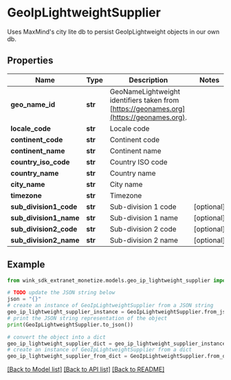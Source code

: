 # GeoIpLightweightSupplier

Uses MaxMind's city lite db to persist GeoIpLightweight objects in our own db.

## Properties

Name | Type | Description | Notes
------------ | ------------- | ------------- | -------------
**geo_name_id** | **str** | GeoNameLightweight identifiers taken from [https://geonames.org](https://geonames.org). | 
**locale_code** | **str** | Locale code | 
**continent_code** | **str** | Continent code | 
**continent_name** | **str** | Continent name | 
**country_iso_code** | **str** | Country ISO code | 
**country_name** | **str** | Country name | 
**city_name** | **str** | City name | 
**timezone** | **str** | Timezone | 
**sub_division1_code** | **str** | Sub-division 1 code | [optional] 
**sub_division1_name** | **str** | Sub-division 1 name | [optional] 
**sub_division2_code** | **str** | Sub-division 2 code | [optional] 
**sub_division2_name** | **str** | Sub-division 2 name | [optional] 

## Example

```python
from wink_sdk_extranet_monetize.models.geo_ip_lightweight_supplier import GeoIpLightweightSupplier

# TODO update the JSON string below
json = "{}"
# create an instance of GeoIpLightweightSupplier from a JSON string
geo_ip_lightweight_supplier_instance = GeoIpLightweightSupplier.from_json(json)
# print the JSON string representation of the object
print(GeoIpLightweightSupplier.to_json())

# convert the object into a dict
geo_ip_lightweight_supplier_dict = geo_ip_lightweight_supplier_instance.to_dict()
# create an instance of GeoIpLightweightSupplier from a dict
geo_ip_lightweight_supplier_from_dict = GeoIpLightweightSupplier.from_dict(geo_ip_lightweight_supplier_dict)
```
[[Back to Model list]](../README.md#documentation-for-models) [[Back to API list]](../README.md#documentation-for-api-endpoints) [[Back to README]](../README.md)



